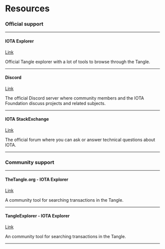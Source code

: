 # Resources

### **Official support** ###

---------------

#### **IOTA Explorer** ####
[Link](https://explorer.iota.org/chrysalis)

Official Tangle explorer with a lot of tools to browse through the Tangle.

---

#### **Discord** ####
[Link](https://discord.iota.org)

The official Discord server where community members and the IOTA Foundation discuss projects and related subjects.

---

#### **IOTA StackExchange** ####
[Link](https://iota.stackexchange.com)

The official forum where you can ask or answer technical questions about IOTA.

---------------

### __Community support__ ###

---------------
#### TheTangle.org - IOTA Explorer ####
[Link](https://thetangle.org)

A community tool for searching transactions in the Tangle.

---------------

#### TangleExplorer - IOTA Explorer ####
[Link](https://tanglexplorer.com/mainnet)

An community tool for searching transactions in the Tangle.

---------------
